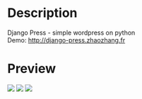 # Description
Django Press - simple wordpress on python
<br/>Demo: http://django-press.zhaozhang.fr

# Preview
<img src="https://imgur.com/nsvXPpH.png"/>

<img src="https://imgur.com/LYDoYNK.png"/>

<img src="https://imgur.com/FK5jUHw.png"/>
